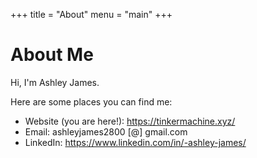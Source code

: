 +++
title = "About"
menu = "main"
+++

# About Me

Hi, I'm Ashley James.

Here are some places you can find me:  
- Website (you are here!): https://tinkermachine.xyz/  
- Email: ashleyjames2800 [@] gmail.com  
- LinkedIn: https://www.linkedin.com/in/-ashley-james/
